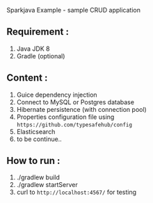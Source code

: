 Sparkjava Example - sample CRUD application

## Requirement :

1. Java JDK 8
2. Gradle (optional)

## Content :

1. Guice dependency injection
2. Connect to MySQL or Postgres database
3. Hibernate persistence (with connection pool)
4. Properties configuration file using `https://github.com/typesafehub/config`
5. Elasticsearch
6. to be continue..

## How to run :

1. ./gradlew build
2. ./gradlew startServer
3. curl to `http://localhost:4567/` for testing